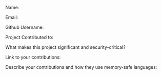 <!---
Please fill out every field in this template.
-->

Name:

Email:

Github Username:

Project Contributed to:

What makes this project significant and security-critical?

Link to your contributions:

Describe your contributions and how they use memory-safe languages:
